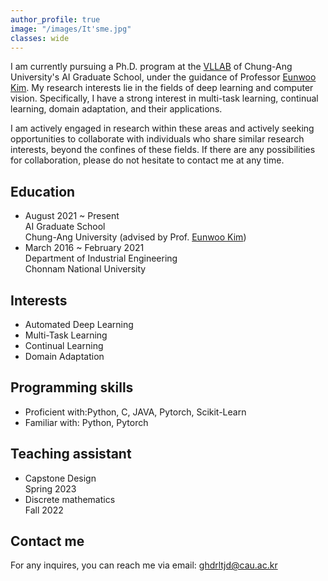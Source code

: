 ```yaml
---
author_profile: true
image: "/images/It'sme.jpg"
classes: wide
---
```


I am currently pursuing a Ph.D. program at the [VLLAB](https://vllab.cau.ac.kr/) of Chung-Ang University's AI Graduate School, under the guidance of Professor [Eunwoo Kim](https://vllab.cau.ac.kr/members/professor/). My research interests lie in the fields of deep learning and computer vision. Specifically, I have a strong interest in multi-task learning, continual learning, domain adaptation, and their applications.<br>


I am actively engaged in research within these areas and actively seeking opportunities to collaborate with individuals who share similar research interests, beyond the confines of these fields. If there are any possibilities for collaboration, please do not hesitate to contact me at any time.

## Education
- August 2021 ~ Present<br>
  AI Graduate School<br> 
  Chung-Ang University (advised by Prof. [Eunwoo Kim](https://vllab.cau.ac.kr/members/professor/))
- March 2016 ~ February 2021<br>
  Department of Industrial Engineering<br>
  Chonnam National University 

## Interests
- Automated Deep Learning<br>
- Multi-Task Learning<br>
- Continual Learning<br>
- Domain Adaptation<br>

## Programming skills
- Proficient with:Python, C, JAVA, Pytorch, Scikit-Learn<br>
- Familiar with: Python, Pytorch

## Teaching assistant
- Capstone Design<br>
  Spring 2023
- Discrete mathematics<br>
  Fall 2022

## Contact me
For any inquires, you can reach me via email: [ghdrltjd@cau.ac.kr](mailto:ghdrltjd@cau.ac.kr)



